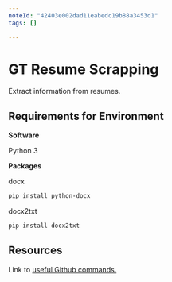 ```yaml
---
noteId: "42403e002dad11eabedc19b88a3453d1"
tags: []

---
```


# GT Resume Scrapping

Extract information from resumes.

## Requirements for Environment

**Software**

Python 3


**Packages**

docx
```markdown
pip install python-docx
```

docx2txt
```markdown
pip install docx2txt
```

## Resources
Link to [useful Github commands.](https://www.educative.io/edpresso/what-are-some-important-git-commands)